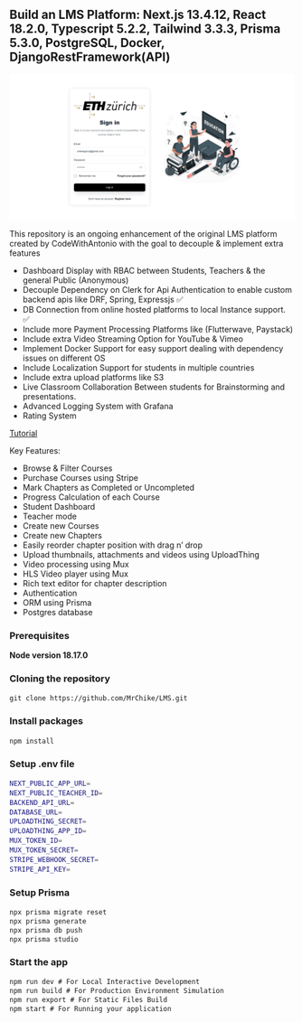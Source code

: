 ## Build an LMS Platform: Next.js 13.4.12, React 18.2.0, Typescript 5.2.2, Tailwind 3.3.3, Prisma 5.3.0, PostgreSQL, Docker, DjangoRestFramework(API)

![Project Screenshot](./img/lms_screenshot.gif)

This repository is an ongoing enhancement of the original LMS platform created by CodeWithAntonio with the goal to decouple & implement extra features

- Dashboard Display with RBAC between Students, Teachers & the general Public (Anonymous)
- Decouple Dependency on Clerk for Api Authentication to enable custom backend apis like DRF, Spring, Expressjs ✅
- DB Connection from online hosted platforms to local Instance support. ✅
- Include more Payment Processing Platforms like (Flutterwave, Paystack)
- Include extra Video Streaming Option for YouTube & Vimeo
- Implement Docker Support for easy support dealing with dependency issues on different OS
- Include Localization Support for students in multiple countries
- Include extra upload platforms like S3
- Live Classroom Collaboration Between students for Brainstorming and presentations.
- Advanced Logging System with Grafana
- Rating System

[Tutorial](https://www.youtube.com/watch?v=Big_aFLmekI)

Key Features:

- Browse & Filter Courses
- Purchase Courses using Stripe
- Mark Chapters as Completed or Uncompleted
- Progress Calculation of each Course
- Student Dashboard
- Teacher mode
- Create new Courses
- Create new Chapters
- Easily reorder chapter position with drag n’ drop
- Upload thumbnails, attachments and videos using UploadThing
- Video processing using Mux
- HLS Video player using Mux
- Rich text editor for chapter description
- Authentication
- ORM using Prisma
- Postgres database 

### Prerequisites

**Node version 18.17.0**

### Cloning the repository

```shell
git clone https://github.com/MrChike/LMS.git
```

### Install packages

```shell
npm install
```

### Setup .env file


```bash
NEXT_PUBLIC_APP_URL=
NEXT_PUBLIC_TEACHER_ID=
BACKEND_API_URL=
DATABASE_URL=
UPLOADTHING_SECRET=
UPLOADTHING_APP_ID=
MUX_TOKEN_ID=
MUX_TOKEN_SECRET=
STRIPE_WEBHOOK_SECRET=
STRIPE_API_KEY=
```

### Setup Prisma

```shell
npx prisma migrate reset
npx prisma generate
npx prisma db push
npx prisma studio
```

### Start the app

```shell
npm run dev # For Local Interactive Development
npm run build # For Production Environment Simulation
npm run export # For Static Files Build
npm start # For Running your application
```
